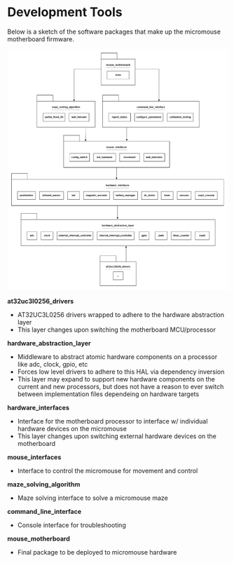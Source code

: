 # Development Tools
Below is a sketch of the software packages that make up the micromouse motherboard firmware.

![Dev Tools](software-architecture.drawio.png)

**at32uc3l0256_drivers**
- AT32UC3L0256 drivers wrapped to adhere to the hardware abstraction layer 
- This layer changes upon switching the motherboard MCU/processor

**hardware_abstraction_layer**
- Middleware to abstract atomic hardware components on a processor like adc, clock, gpio, etc
- Forces low level drivers to adhere to this HAL via dependency inversion
- This layer may expand to support new hardware components on the current and new processors, but does not have a reason to ever switch between implementation files dependeing on hardware targets 

**hardware_interfaces**
- Interface for the motherboard processor to interface w/ individual hardware devices on the micromouse
- This layer changes upon switching external hardware devices on the motherboard

**mouse_interfaces**
- Interface to control the micromouse for movement and control

**maze_solving_algorithm**
- Maze solving interface to solve a micromouse maze

**command_line_interface**
- Console interface for troubleshooting

**mouse_motherboard**
- Final package to be deployed to micromouse hardware